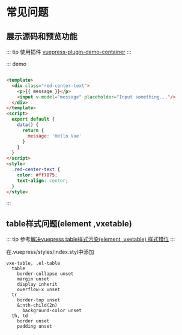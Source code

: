 # 常见问题

## 展示源码和预览功能

::: tip
使用插件 [vuepress-plugin-demo-container](https://docs.chenjianhui.site/vuepress-plugin-demo-container/zh/)
:::

::: demo

```html

<template>
  <div class="red-center-text">
    <p>{{ message }}</p>
    <input v-model="message" placeholder="Input something..."/>
  </div>
</template>
<script>
  export default {
    data() {
      return {
        message: 'Hello Vue'
      }
    }
  }
</script>
<style>
  .red-center-text {
    color: #ff7875;
    text-align: center;
  }
</style>
```

:::

## table样式问题(element ,vxetable)

::: tip
参考[解决vuepress table样式污染(element ,vxetable) 样式错位](https://blog.csdn.net/weixin_44500448/article/details/130087375)
:::

在.vuepress/styles/index.styl中添加

```stylus
vxe-table, .el-table   
  table
    border-collapse unset
    margin unset
    display inherit
    overflow-x unset
  tr
    border-top unset
    &:nth-child(2n)
      background-color unset
  th, td
    border unset
    padding unset
```
